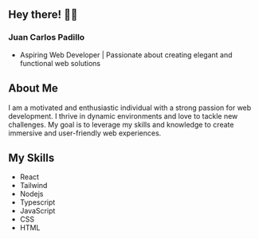 ## Hey there! 🙋‍♂️
### Juan Carlos Padillo
- Aspiring Web Developer | Passionate about creating elegant and functional web solutions

## About Me
I am a motivated and enthusiastic individual with a strong passion for web development. I thrive in dynamic environments and love to tackle new challenges. My goal is to leverage my skills and knowledge to create immersive and user-friendly web experiences.

## My Skills
- React
- Tailwind
- Nodejs 
- Typescript
- JavaScript 
- CSS 
- HTML
